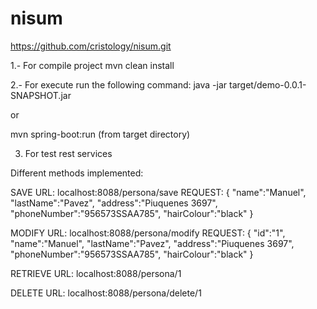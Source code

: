 # nisum

https://github.com/cristology/nisum.git


1.- For compile project
mvn clean install

2.- For execute run the following command:
java -jar target/demo-0.0.1-SNAPSHOT.jar

or

mvn spring-boot:run (from target directory)



3. For test rest services

Different methods implemented:

SAVE URL: localhost:8088/persona/save
REQUEST: 
{
	"name":"Manuel",
	"lastName":"Pavez",
	"address":"Piuquenes 3697",
	"phoneNumber":"956573SSAA785",
	"hairColour":"black"
}

MODIFY URL: localhost:8088/persona/modify
REQUEST:
{
	"id":"1",
	"name":"Manuel",
	"lastName":"Pavez",
	"address":"Piuquenes 3697",
	"phoneNumber":"956573SSAA785",
	"hairColour":"black"
}


RETRIEVE URL: localhost:8088/persona/1

DELETE URL: localhost:8088/persona/delete/1
